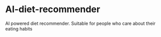 # AI-diet-recommender
AI powered diet recommender. Suitable for people who care about their eating habits
